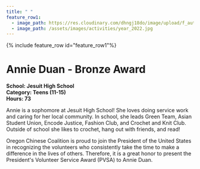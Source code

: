 ```yaml
---
title: " "
feature_row1:
  - image_path: https://res.cloudinary.com/dhngj18do/image/upload/f_auto,q_auto/v1/images/pvsa/2022_Annie_Duan
  - image_path: /assets/images/activities/year_2022.jpg
---
```


{% include feature_row id="feature_row1"%}

# Annie Duan - Bronze Award

**School: Jesuit High School**  
**Category: Teens (11-15)**  
**Hours: 73**  

Annie is a sophomore at Jesuit High School! She loves doing service work and caring for her local community. In school, she leads Green Team, Asian Student Union, Encode Justice, Fashion Club, and Crochet and Knit Club. Outside of school she likes to crochet, hang out with friends, and read!

Oregon Chinese Coalition is proud to join the President of the United States in recognizing the volunteers who consistently take the time to make a difference in the lives of others. Therefore, it is a great honor to present the President's Volunteer Service Award (PVSA) to Annie Duan.
